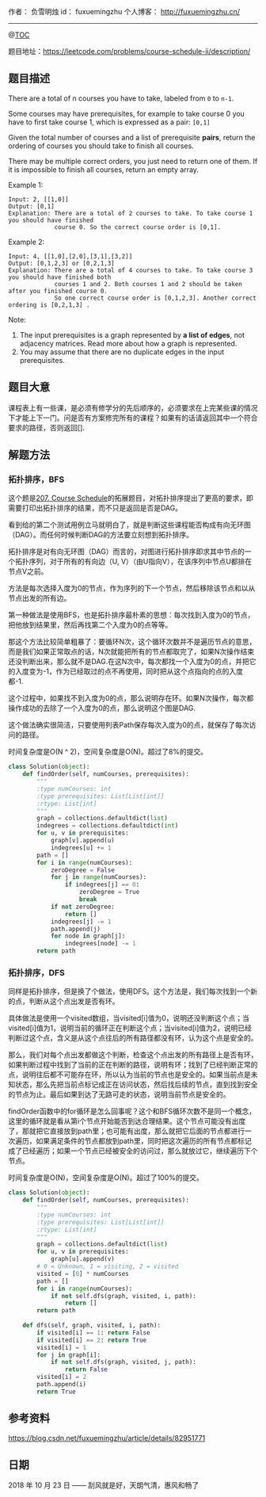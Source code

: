 作者： 负雪明烛
id：	fuxuemingzhu
个人博客：	http://fuxuemingzhu.cn/

---
@[TOC](目录)


题目地址：https://leetcode.com/problems/course-schedule-ii/description/

## 题目描述

There are a total of n courses you have to take, labeled from ``0`` to ``n-1``.

Some courses may have prerequisites, for example to take course 0 you have to first take course 1, which is expressed as a pair: ``[0,1]``

Given the total number of courses and a list of prerequisite **pairs**, return the ordering of courses you should take to finish all courses.

There may be multiple correct orders, you just need to return one of them. If it is impossible to finish all courses, return an empty array.

Example 1:

    Input: 2, [[1,0]] 
    Output: [0,1]
    Explanation: There are a total of 2 courses to take. To take course 1 you should have finished   
                 course 0. So the correct course order is [0,1].

Example 2:

    Input: 4, [[1,0],[2,0],[3,1],[3,2]]
    Output: [0,1,2,3] or [0,2,1,3]
    Explanation: There are a total of 4 courses to take. To take course 3 you should have finished both     
                 courses 1 and 2. Both courses 1 and 2 should be taken after you finished course 0. 
                 So one correct course order is [0,1,2,3]. Another correct ordering is [0,2,1,3] .

Note:

1. The input prerequisites is a graph represented by **a list of edges**, not adjacency matrices. Read more about how a graph is represented.
1. You may assume that there are no duplicate edges in the input prerequisites.


## 题目大意

课程表上有一些课，是必须有修学分的先后顺序的，必须要求在上完某些课的情况下才能上下一门。问是否有方案修完所有的课程？如果有的话请返回其中一个符合要求的路径，否则返回[].

## 解题方法

### 拓扑排序，BFS

这个题是[207. Course Schedule][1]的拓展题目，对拓扑排序提出了更高的要求，即需要打印出拓扑排序的结果，而不只是返回是否是DAG。

看到给的第二个测试用例立马就明白了，就是判断这些课程能否构成有向无环图（DAG）。而任何时候判断DAG的方法要立刻想到拓扑排序。

拓扑排序是对有向无环图（DAG）而言的，对图进行拓扑排序即求其中节点的一个拓扑序列，对于所有的有向边（U, V）（由U指向V），在该序列中节点U都排在节点V之前。

方法是每次选择入度为0的节点，作为序列的下一个节点，然后移除该节点和以从节点出发的所有边。

第一种做法是使用BFS，也是拓扑排序最朴素的思想：每次找到入度为0的节点，把他放到结果里，然后再找第二个入度为0的点等等。

那这个方法比较简单粗暴了：要循环N次，这个循环次数并不是遍历节点的意思，而是我们如果正常取点的话，N次就能把所有的节点都取完了，如果N次操作结束还没判断出来，那么就不是DAG.在这N次中，每次都找一个入度为0的点，并把它的入度变为-1，作为已经取过的点不再使用，同时把从这个点指向的点的入度都-1.

这个过程中，如果找不到入度为0的点，那么说明存在环。如果N次操作，每次都操作成功的去除了一个入度为0的点，那么说明这个图是DAG.

这个做法确实很简洁，只要使用列表Path保存每次入度为0的点，就保存了每次访问的路径。

时间复杂度是O(N ^ 2)，空间复杂度是O(N)。超过了8%的提交。

```python
class Solution(object):
    def findOrder(self, numCourses, prerequisites):
        """
        :type numCourses: int
        :type prerequisites: List[List[int]]
        :rtype: List[int]
        """
        graph = collections.defaultdict(list)
        indegrees = collections.defaultdict(int)
        for u, v in prerequisites:
            graph[v].append(u)
            indegrees[u] += 1
        path = []
        for i in range(numCourses):
            zeroDegree = False
            for j in range(numCourses):
                if indegrees[j] == 0:
                    zeroDegree = True
                    break
            if not zeroDegree:
                return []
            indegrees[j] -= 1
            path.append(j)
            for node in graph[j]:
                indegrees[node] -= 1
        return path
```

### 拓扑排序，DFS

同样是拓扑排序，但是换了个做法，使用DFS。这个方法是，我们每次找到一个新的点，判断从这个点出发是否有环。

具体做法是使用一个visited数组，当visited[i]值为0，说明还没判断这个点；当visited[i]值为1，说明当前的循环正在判断这个点；当visited[i]值为2，说明已经判断过这个点，含义是从这个点往后的所有路径都没有环，认为这个点是安全的。

那么，我们对每个点出发都做这个判断，检查这个点出发的所有路径上是否有环，如果判断过程中找到了当前的正在判断的路径，说明有环；找到了已经判断正常的点，说明往后都不可能存在环，所以认为当前的节点也是安全的。如果当前点是未知状态，那么先把当前点标记成正在访问状态，然后找后续的节点，直到找到安全的节点为止。最后如果到达了无路可走的状态，说明当前节点是安全的。

findOrder函数中的for循环是怎么回事呢？这个和BFS循环次数不是同一个概念，这里的循环就是看从第i个节点开始能否到达合理结果。这个节点可能没有出度了，那就把它直接放到path里；也可能有出度，那么就把它后面的节点都进行一次遍历，如果满足条件的节点都放到path里，同时把这次遍历的所有节点都标记成了已经遍历；如果一个节点已经被安全的访问过，那么就放过它，继续遍历下个节点。

时间复杂度是O(N)，空间复杂度是O(N)。超过了100%的提交。

```python
class Solution(object):
    def findOrder(self, numCourses, prerequisites):
        """
        :type numCourses: int
        :type prerequisites: List[List[int]]
        :rtype: List[int]
        """
        graph = collections.defaultdict(list)
        for u, v in prerequisites:
            graph[u].append(v)
        # 0 = Unknown, 1 = visiting, 2 = visited
        visited = [0] * numCourses
        path = []
        for i in range(numCourses):
            if not self.dfs(graph, visited, i, path):
                return []
        return path
    
    def dfs(self, graph, visited, i, path):
        if visited[i] == 1: return False
        if visited[i] == 2: return True
        visited[i] = 1
        for j in graph[i]:
            if not self.dfs(graph, visited, j, path):
                return False
        visited[i] = 2
        path.append(i)
        return True
```

## 参考资料

https://blog.csdn.net/fuxuemingzhu/article/details/82951771

## 日期

2018 年 10 月 23 日 —— 刮风就是好，天朗气清，惠风和畅了


  [1]: https://blog.csdn.net/fuxuemingzhu/article/details/82951771

